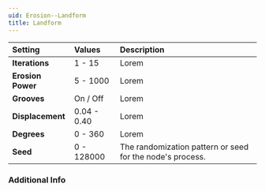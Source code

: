 ```yaml
---
uid: Erosion--Landform
title: Landform
---
```


| Setting           | Values          | Description |
| :---------------- | :-------------- | :---------- |
| **Iterations**    | 1 - 15          | Lorem |
| **Erosion Power** | 5 - 1000        | Lorem |
| **Grooves**       | On / Off | Lorem |
| **Displacement**  | 0.04 - 0.40     | Lorem |
| **Degrees**       | 0 - 360         | Lorem |
| **Seed**          | 0 - 128000      | The randomization pattern or seed for the node's process. |

### Additional Info

